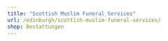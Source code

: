 ```yaml
---
title: "Scottish Muslim Funeral Services"
url: /edinburgh/scottish-muslim-funeral-services/
shop: Bestattungen
---
```

